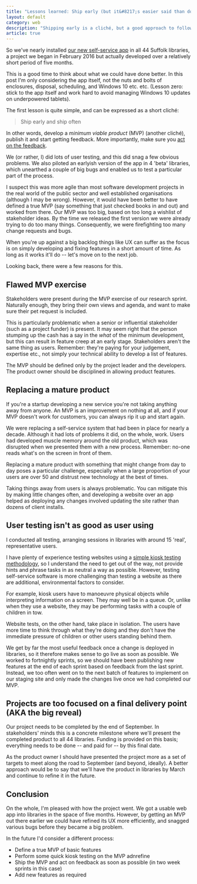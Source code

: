 ```yaml
---
title: "Lessons learned: Ship early (but it&#8217;s easier said than done)"
layout: default
category: web
description: "Shipping early is a cliché, but a good approach to follow. But it&#8217;s difficult to do when you&#8217;re updating a mature product and you already have a captive audience."
article: true
---
```


So we've nearly installed [our new self-service app](/2016/12/managing-self-service-project/) in all 44 Suffolk libraries, a project we began in February 2016 but actually developed over a relatively short period of five months.

This is a good time to think about what we could have done better. In this post I'm only considering the app itself, not the nuts and bolts of enclosures, disposal, scheduling, and Windows 10 etc. etc. (Lesson zero: stick to the app itself and work hard to avoid managing Windows 10 updates on underpowered tablets).

The first lesson is quite simple, and can be expressed as a short cliché:

> Ship early and ship often

In other words, develop a _minimum viable product_ (MVP) (another cliché), publish it and start getting feedback. More importantly, make sure you [act on the feedback](/2017/04/small-v-big-user-studies-acting-on-feedback/).

We (or rather, I) did lots of user testing, and this did snag a few obvious problems. We also piloted an earlyish version of the app in 4 'beta' libraries, which unearthed a couple of big bugs and enabled us to test a particular part of the process.

I suspect this was more agile than most software development projects in the real world of the public sector and well established organisations (although I may be wrong). However, it would have been better to have defined a true MVP (say something that just checked books in and out) and worked from there. Our MVP was too big, based on too long a wishlist of stakeholder ideas. By the time we released the first version we were already trying to do too many things. Consequently, we were firefighting too many change requests and bugs.

When you're up against a big backlog things like UX can suffer as the focus is on simply developing and fixing features in a short amount of time. As long as it works it'll do -- let's move on to the next job.

Looking back, there were a few reasons for this.

## Flawed MVP exercise

Stakeholders were present during the MVP exercise of our research sprint. Naturally enough, they bring their own views and agenda, and want to make sure their pet request is included.

This is particularly problematic when a senior or influential stakeholder (such as a project funder) is present. It may seem right that the person stumping up the cash has a say in the _what_ of the minimum development, but this can result in feature creep at an early stage. Stakeholders aren't the same thing as users. Remember: they're paying for your judgement, expertise etc., not simply your technical ability to develop a list of features.

The MVP should be defined only by the project leader and the developers. The product owner should be disciplined in allowing product features.

## Replacing a mature product

If you're a startup developing a new service you're not taking anything away from anyone. An MVP is an improvement on nothing at all, and if your MVP doesn't work for customers, you can always rip it up and start again.

We were replacing a self-service system that had been in place for nearly a decade. Although it had lots of problems it did, on the whole, work. Users had developed muscle memory around the old product, which was disrupted when we presented them with a new process. Remember: no-one reads what's on the screen in front of them.

Replacing a mature product with something that might change from day to day poses a particular challenge, especially when a large proportion of your users are over 50 and distrust new technology at the best of times.

Taking things away from users is always problematic. You can mitigate this by making little changes often, and developing a website over an app helped as deploying any changes involved updating the site rather than dozens of client installs.

## User testing isn't as good as user using

I conducted all testing, arranging sessions in libraries with around 15 'real', representative users.

I have plenty of experience testing websites using a [simple kiosk testing methodology](https://www.nngroup.com/articles/why-you-only-need-to-test-with-5-users/), so I understand the need to get out of the way, not provide hints and phrase tasks in as neutral a way as possible. However, testing self-service software is more challenging than testing a website as there are additional, environmental factors to consider.

For example, kiosk users have to manoeuvre physical objects while interpreting information on a screen. They may well be in a queue. Or, unlike when they use a website, they may be performing tasks with a couple of children in tow.

Website tests, on the other hand, take place in isolation. The users have more time to think through what they're doing and they don't have the immediate pressure of children or other users standing behind them.

We get by far the most useful feedback once a change is deployed in libraries, so it therefore makes sense to go live as soon as possible. We worked to fortnightly sprints, so we should have been publishing new features at the end of each sprint based on feedback from the last sprint. Instead, we too often went on to the next batch of features to implement on our staging site and only made the changes live once we had completed our MVP.

## Projects are too focused on a final delivery point (AKA the big reveal)

Our project needs to be completed by the end of September. In stakeholders' minds this is a concrete milestone where we'll present the completed product to all 44 libraries. Funding is provided on this basis; everything needs to be done -- and paid for -- by this final date.

As the product owner I should have presented the project more as a set of targets to meet along the road to September (and beyond, ideally). A better approach would be to say that we'll have the product in libraries by March and continue to refine it in the future.

## Conclusion

On the whole, I'm pleased with how the project went. We got a usable web app into libraries in the space of five months. However, by getting an MVP out there earlier we could have refined its UX more efficiently, and snagged various bugs before they became a big problem.

In the future I'd consider a different process:

- Define a true MVP of basic features
- Perform some quick kiosk testing on the MVP adnrefine
- Ship the MVP and act on feedback as soon as possible (in two week sprints in this case)
- Add new features as required
